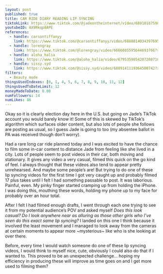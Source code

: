 ```yaml
---
layout: post
published: true
title: CAR RIDE DIARY READING LIP SYNCING
tiktokLink: https://www.tiktok.com/@jadeontheinternet/video/6891018759864061190?sender_device=pc&sender_web_id=6891999718790268421&is_from_webapp=1
youtubeID: AX9Rkqp8APE
references:
  - handle: carsontiffanyy
    link: https://www.tiktok.com/@carsontiffanyy/video/6888814034397695237?sender_device=pc&sender_web_id=6891999718790268421&is_from_webapp=1
  - handle: lorengray
    link: https://www.tiktok.com/@lorengray/video/6666085595644693766?sender_device=pc&sender_web_id=6891999718790268421&is_from_webapp=1
  - handle: aloha_halia
    link: https://www.tiktok.com/@aloha_halia/video/6795359054207208710?sender_device=pc&sender_web_id=6891999718790268421&is_from_webapp=1
  - handle: sissy.syd
    link: https://www.tiktok.com/@sissy.syd/video/6889141119364500742?sender_device=pc&sender_web_id=6891999718790268421&is_from_webapp=1
filters:
  - Beauty mode
thingsUsedIndexes: [0, 1, 4, 5, 6, 7, 8, 9, 10, 11, 12]
thingsUsedToDateLimit: 12
moneyMadeToDate: 0.00
numFollowers: 14
numLikes: 86
---
```


Okay so it is clearly election day here in the U.S. but going on Jade’s TikTok account you would barely know it! Some of this is skewed by TikTok’s algorithm which surfaces older content, but also lots of people she follows are posting as usual, so I guess Jade is going to too (my absentee ballot in PA was received though don’t worry).

Had a rare long car ride planned today and I was excited to have the chance to film some in-car content to distance Jade from feeling like she lived in a city. Lots of people seem to post videos in their car, both moving and stationary. It gives any video a very casual, filmed this quick on the go kind of feel. I always thought that these videos also tend to appear pretty unrehearsed. And maybe some people’s are! But trying to do one of these lip syncing videos for the first time I got very caught up and probably filmed 17 plus takes until I felt I had something passable to post. It was laborious. Painful, even. My pinky finger started cramping up from holding the iPhone. I was doing this, mouthing these words, holding my phone up to my face for probably over an hour total.

After I felt I had filmed enough drafts, I went through each one trying to see it from my potential audience’s POV and asked myself _Does this look casual? Do I look anywhere near as alluring as those other girls who I’ve seen do this exact same lip syncing?_ I landed on this one I think because it involved the least movement and I managed to look away from the cameras at certain moments to appear more ~mysterious~ like who is she looking at over there.

Before, every time I would watch someone do one of these lip syncing videos, I would think to myself nice, cute, obviously I could also do that if I wanted to. This proved to be an unexpected challenge… hoping my efficiency in producing these will improve as time goes on and I get more used to filming them?
